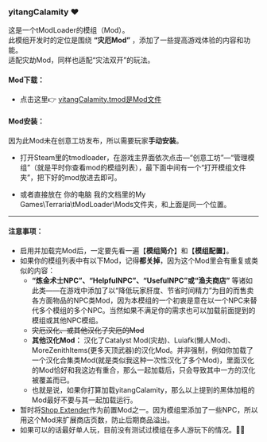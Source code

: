 ### yitangCalamity ❤
这是一个tModLoader的模组（Mod）。  
此模组开发时的定位是围绕 **“灾厄Mod”** ，添加了一些提高游戏体验的内容和功能。  
适配灾劫Mod，同样也适配“灾法双开”的玩法。

#### Mod下载：
*  点击这里👉 [yitangCalamity.tmod是Mod文件](https://github.com/yitang1/yitangCalamity/releases)

#### Mod安装：
因为此Mod未在创意工坊发布，所以需要玩家**手动安装**。

* 打开Steam里的tmodloader，在游戏主界面依次点击—“创意工坊”—“管理模组”（就是平时你查看mod的模组列表），最下面中间有一个“打开模组文件夹”，把下好的mod放进去即可。

* 或者直接放在 你的电脑 我的文档里的My Games\Terraria\tModLoader\Mods文件夹，和上面是同一个位置。

---
#### 注意事项：
* 启用并加载完Mod后，一定要先看一遍【**模组简介**】和【**模组配置**】。
* 如果你的模组列表中有以下Mod，记得**都关掉**，因为这个Mod里会有重复或类似的内容：
    * **“炼金术士NPC”、“HelpfulNPC”、“UsefulNPC”或“渔夫商店”** 等诸如此类——在游戏中添加了以“降低玩家肝度、节省时间精力”为目的而售卖各方面物品的NPC类Mod，因为本模组的一个初衷是意在以一个NPC来替代多个模组的多个NPC。当然如果不满足你的需求也可以加载前面提到的模组或其他NPC模组。
    * ~~灾厄汉化、或其他汉化了灾厄的Mod~~
    * **其他汉化Mod：** 汉化了Catalyst Mod(灾劫)、Luiafk(懒人Mod)、MoreZenithItems(更多天顶武器)的汉化Mod。并非强制，例如你加载了一个汉化合集类Mod(就是类似我这种一次性汉化了多个Mod)，里面汉化的Mod恰好和我这边有重合，那么一起加载后，只会导致其中一方的汉化被覆盖而已。
    * 也就是说，如果你打算加载yitangCalamity，那么以上提到的黑体加粗的Mod最好不要与其一起加载运行。
* 暂时将[Shop Extender](https://steamcommunity.com/sharedfiles/filedetails/?id=3012051615)作为前置Mod之一。因为模组里添加了一些NPC，所以用这个Mod来扩展商店页数，防止后期商品溢出。
* 如果可以的话最好单人玩，目前没有测试过模组在多人游玩下的情况。🤒😣
